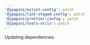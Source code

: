 ```yaml
---
'@jpapini/eslint-config': patch
'@jpapini/lint-staged-config': patch
'@jpapini/prettier-config': patch
'@jpapini/tools-utils': patch
---
```


Updating dependencies.
